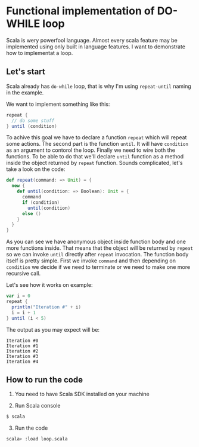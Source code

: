 Functional implementation of DO-WHILE loop
==========================================

Scala is wery powerfool language. Almost every scala feature may be implemented using only built in language features. I want to demonstrate how to implementat a loop.

## Let's start
Scala already has ```do-while``` loop, that is why I'm using ```repeat-until``` naming in the example.

We want to implement something like this:
```scala
repeat {
  // do some stuff
} until (condition)
```
To achive this goal we have to declare a function ```repeat``` which will repeat some actions. The second part is the  function ```until```. It will have ```condition``` as an argument to contorol the loop. Finally we need to wire both the functions. To be able to do that we'll declare ```until``` function as a method inside the object returned by ```repeat``` function. 
Sounds complicated, let's take a look on the code:
```scala
def repeat(command: => Unit) = {
  new {
    def until(condition: => Boolean): Unit = {
      command
      if (condition)
        until(condition)
      else ()
    }
  }
}
```
As you can see we have anonymous object inside function body and one more functions inside. That means that the object will be returned by ```repeat``` so we can invoke ```until``` directly after ```repeat``` invocation.
The function body itself is pretty simple. First we invoke ```command``` and then depending on ```condition``` we decide if we need to terminate or we need to make one more recursive call.

Let's see how it works on example:
```scala
var i = 0
repeat {
  println("Iteration #" + i)
  i = i + 1
} until (i < 5)
```
The output as you may expect will be:
```
Iteration #0
Iteration #1
Iteration #2
Iteration #3
Iteration #4
```

## How to run the code
1) You need to have Scala SDK installed on your machine

2) Run Scala console
```bash
$ scala
```
3) Run the code
```bash
scala> :load loop.scala
```


